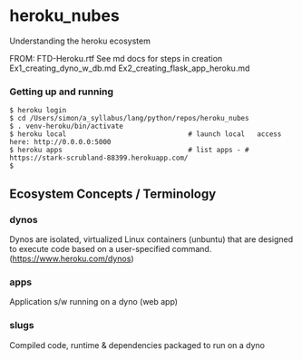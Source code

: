 # heroku_nubes
Understanding the heroku ecosystem

FROM: FTD-Heroku.rtf
See md docs for steps in creation
Ex1_creating_dyno_w_db.md
Ex2_creating_flask_app_heroku.md

### Getting up and running
```
$ heroku login
$ cd /Users/simon/a_syllabus/lang/python/repos/heroku_nubes
$ . venv-heroku/bin/activate
$ heroku local                              # launch local   access here: http://0.0.0.0:5000
$ heroku apps                               # list apps - # https://stark-scrubland-88399.herokuapp.com/
$ 
```

## Ecosystem Concepts / Terminology
### dynos
Dynos are isolated, virtualized Linux containers (unbuntu) that are designed to execute code based on a user-specified command. (https://www.heroku.com/dynos)

### apps
Application s/w running on a dyno (web app)

### slugs
Compiled code, runtime & dependencies packaged to run on a dyno
